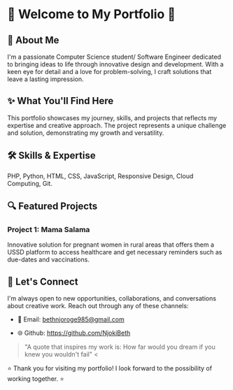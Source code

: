 # 🌟 Welcome to My Portfolio 🌟

## 👋 About Me

I'm a passionate Computer Science student/ Software Engineer dedicated to bringing ideas to life through innovative design and development. With a keen eye for detail and a love for problem-solving, I craft solutions that leave a lasting impression.

## ✨ What You'll Find Here

This portfolio showcases my journey, skills, and projects that reflects my expertise and creative approach. The project represents a unique challenge and solution, demonstrating my growth and versatility.

## 🛠️ Skills & Expertise
PHP, Python, HTML, CSS, JavaScript, Responsive Design, Cloud Computing, Git.

## 🔍 Featured Projects

### Project 1: Mama Salama
Innovative solution for pregnant women in rural areas that offers them a USSD platform to access healthcare and get necessary reminders such as due-dates and vaccinations.


## 🤝 Let's Connect

I'm always open to new opportunities, collaborations, and conversations about creative work. Reach out through any of these channels:

- 📧 Email: bethnjoroge985@gmail.com

- 🌐 Github: https://github.com/NjokiBeth 


> "A quote that inspires my work is: How far would you dream if you knew you wouldn't fail" <

⭐ Thank you for visiting my portfolio! I look forward to the possibility of working together. ⭐
